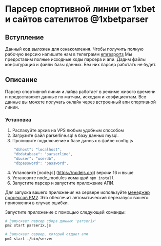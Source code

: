 # Парсер спортивной линии от 1xbet и сайтов сателитов @1xbetparser

## Вступление

Данный код выложен для ознакомления. Чтобы получить полную рабочую версию напишите нам в телеграмм [emresports](https://t.me/emresports)
Мы предоставим полные исходные коды парсера и апи. Дадим файлы конфигураций и файлы базы данных. Без них парсер работать не будет.


## Описание
Парсер спортивной линии и лайва работает в режиме живого времени и предоставляет данные по матчам, исходам и коэфициентам. Все данные вы можете получать онлайн через встроенный апи спортивной линии.

### Установка
1. Распакуйте архив на VPS любым удобным способом
2. Загрузите файл parserline.sql в базу данных mysql.
3. Пропишите подключение к базе данных в файле config.js
```javascript
    "dbhost": "localhost",
	"dbdatabase": "parserline",
	"dbuser": "userdb",
	"dbpassword": "password",
```
4. Установите [node.js] (https://nodejs.org) версии 16 и выше
5. Установите node_modules командой `npm install`
6. Запустите парсер и запустите приложение АПИ.

Для запуска вашего приложения на сервере используйте [менеджер процессов PM2](https://www.npmjs.com/package/pm2). Это обеспечит автоматический перезапуск вашего приложения в случае ошибки.

Запустите приложение с помощью следующей команды:

```bash
# Запускает парсер сбора данных 'parser1x'
pm2 start parser1x.js

# Запускает сервер, который отдает апи 
pm2 start ./bin/server

```